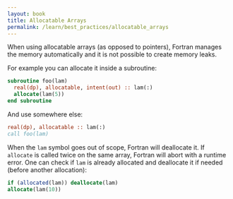 ```yaml
---
layout: book
title: Allocatable Arrays
permalink: /learn/best_practices/allocatable_arrays
---
```


When using allocatable arrays (as opposed to pointers), Fortran manages
the memory automatically and it is not possible to create memory leaks.

For example you can allocate it inside a subroutine:

``` fortran
subroutine foo(lam)
  real(dp), allocatable, intent(out) :: lam(:)
  allocate(lam(5))
end subroutine
```

And use somewhere else:

``` fortran
real(dp), allocatable :: lam(:)
call foo(lam)
```

When the `lam` symbol goes out of scope, Fortran will deallocate it. If
`allocate` is called twice on the same array, Fortran will abort with a
runtime error. One can check if `lam` is already allocated and
deallocate it if needed (before another allocation):

``` fortran
if (allocated(lam)) deallocate(lam)
allocate(lam(10))
```
